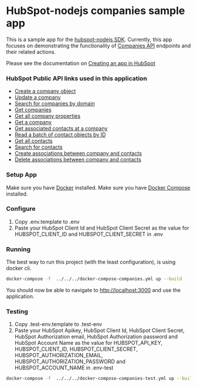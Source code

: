 # HubSpot-nodejs companies sample app

This is a sample app for the [hubspot-nodejs SDK](../../../../../).
Currently, this app focuses on demonstrating the functionality of [Companies API](https://developers.hubspot.com/docs-beta/crm/companies) endpoints and their related actions.

Please see the documentation on [Creating an app in HubSpot](https://developers.hubspot.com/docs-beta/creating-an-app)
### HubSpot Public API links used in this application

  - [Create a company object](https://developers.hubspot.com/docs-beta/crm/companies)
  - [Update a company](https://developers.hubspot.com/docs-beta/crm/companies)
  - [Search for companies by domain](https://developers.hubspot.com/docs-beta/crm/companies)
  - [Get companies](https://developers.hubspot.com/docs-beta/crm/companies)
  - [Get all company properties](https://developers.hubspot.com/docs-beta/crm/properties)
  - [Get a company](https://developers.hubspot.com/docs-beta/crm/companies)
  - [Get associated contacts at a company](https://developers.hubspot.com/docs-beta/crm/associations)
  - [Read a batch of contact objects by ID](https://developers.hubspot.com/docs-beta/crm/companies)
  - [Get all contacts](https://developers.hubspot.com/docs-beta/crm/contacts)
  - [Search for contacts](https://developers.hubspot.com/docs-beta/crm/contacts)
  - [Create associations between company and contacts](https://developers.hubspot.com/docs-beta/crm/associations)
  - [Delete associations between company and contacts](https://developers.hubspot.com/docs-beta/crm/associations)

### Setup App

Make sure you have [Docker](https://www.docker.com/) installed.
Make sure you have [Docker Compose](https://docs.docker.com/compose/) installed.

### Configure

1. Copy .env.template to .env
2. Paste your HubSpot Client Id and HubSpot Client Secret as the value for HUBSPOT_CLIENT_ID and HUBSPOT_CLIENT_SECRET in .env

### Running

The best way to run this project (with the least configuration), is using docker cli.

```bash
docker-compose -f  ../../../docker-compose-companies.yml up --build
```
You should now be able to navigate to [http://localhost:3000](http://localhost:3000) and use the application.

### Testing
1. Copy .test-env.template to .test-env
2. Paste your HubSpot Apikey, HubSpot Client Id, HubSpot Client Secret, HubSpot Authorization email, HubSpot Authorization password 
and HubSpot Account Name as the value for HUBSPOT_API_KEY, HUBSPOT_CLIENT_ID, HUBSPOT_CLIENT_SECRET, HUBSPOT_AUTHORIZATION_EMAIL, 
HUBSPOT_AUTHORIZATION_PASSWORD and HUBSPOT_ACCOUNT_NAME in .env-test

```bash
docker-compose -f  ../../../docker-compose-companies-test.yml up --build
```

